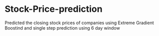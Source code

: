 # Stock-Price-prediction
Predicted the closing stock prices of companies using Extreme Gradient Boostind and single step prediction using 6 day window
